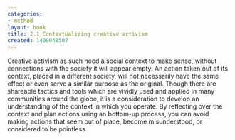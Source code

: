 ```yaml
---
categories:
- method
layout: book
title: 2.1 Contextualizing creative activism
created: 1409048507
---
```

<p>Creative activism as such need a social context to make sense, without connections with the society it will appear empty. An action taken out of its context, placed in a different society, will not necessarily have the same effect or even serve a similar purpose as the original. Though there are shareable tactics and tools which are vividly used and applied in many communities around the globe, it is a consideration to develop an understanding of the context in which you operate. By reflecting over the context and plan actions using an bottom-up process, you can avoid making actions that seem out of place, become misunderstood, or considered to be pointless.</p>
